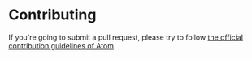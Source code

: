 # Contributing

If you're going to submit a pull request, please try to follow [the official contribution guidelines of Atom](https://atom.io/docs/latest/contributing).
